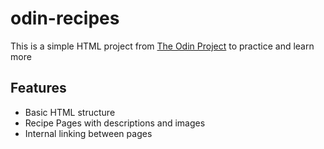 # odin-recipes
This is a simple HTML project from [The Odin Project](https://www.theodinproject.com/lessons/foundations-recipes) to practice and learn more
## Features
- Basic HTML structure
- Recipe Pages with descriptions and images
- Internal linking between pages